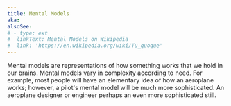 ```yaml
---
title: Mental Models
aka:
alsoSee:
# - type: ext
#  linkText: Mental Models on Wikipedia
#  link: 'https://en.wikipedia.org/wiki/Tu_quoque'
---
```


Mental models are representations of how something works that we hold in our brains. Mental models vary in complexity according to need. For example, most people will have an elementary idea of how an aeroplane works; however, a pilot's mental model will be much more sophisticated. An aeroplane designer or engineer perhaps an even more sophisticated still.
